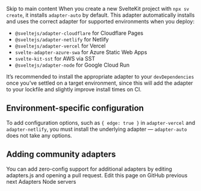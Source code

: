 Skip to main content
When you create a new SvelteKit project with `npx sv create`, it installs `adapter-auto` by default. This adapter automatically installs and uses the correct adapter for supported environments when you deploy:
  * `@sveltejs/adapter-cloudflare` for Cloudflare Pages
  * `@sveltejs/adapter-netlify` for Netlify
  * `@sveltejs/adapter-vercel` for Vercel
  * `svelte-adapter-azure-swa` for Azure Static Web Apps
  * `svelte-kit-sst` for AWS via SST
  * `@sveltejs/adapter-node` for Google Cloud Run


It’s recommended to install the appropriate adapter to your `devDependencies` once you’ve settled on a target environment, since this will add the adapter to your lockfile and slightly improve install times on CI.
## Environment-specific configuration
To add configuration options, such as `{ edge: true }` in `adapter-vercel` and `adapter-netlify`, you must install the underlying adapter — `adapter-auto` does not take any options.
## Adding community adapters
You can add zero-config support for additional adapters by editing adapters.js and opening a pull request.
Edit this page on GitHub
previous next
Adapters Node servers
